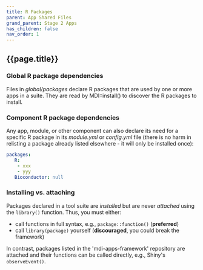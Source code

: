```yaml
---
title: R Packages
parent: App Shared Files
grand_parent: Stage 2 Apps
has_children: false
nav_order: 1
---
```


## {{page.title}}

### Global R package dependencies

Files in _global/packages_ declare R packages 
that are used by one or more apps in a suite. They are read by 
MDI::install() to discover the R packages to install.

### Component R package dependencies

Any app, module, or other component can also declare its need
for a specific R package in its _module.yml_ or _config.yml_ file
(there is no harm in relisting a package already listed 
elsewhere - it will only be installed once):

```yml
packages: 
   R:  
    - xxx
    - yyy
   Bioconductor: null
```

### Installing vs. attaching

Packages declared in a tool suite are _installed_ but are never _attached_ 
using the <code>library()</code> function. Thus, you must either:

- call functions in full syntax, e.g., <code>package::function()</code> (**preferred**)
- call <code>library(package)</code> yourself (**discouraged**, you could break the framework)

In contrast, packages listed in the 'mdi-apps-framework' repository are attached and 
their functions can be called directly, e.g., Shiny's <code>observeEvent()</code>.
